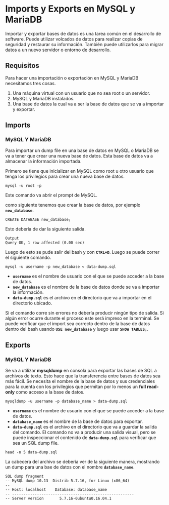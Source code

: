 # Imports y Exports en MySQL y MariaDB

Importar y exportar bases de datos es una tarea común en el desarrollo de software. Puede utilizar volcados de datos para realizar copias de seguridad y restaurar su información. También puede utilizarlos para migrar datos a un nuevo servidor o entorno de desarrollo.

## Requisitos
Para hacer una importación o exportación en MySQL y MariaDB necesitamos tres cosas.
1. Una máquina virtual con un usuario que no sea root o un servidor.
2. MySQL y MariaDB instalados.
3. Una base de datos la cual va a ser la base de datos que se va a importar y exportar.
## Imports
### MySQL Y MariaDB
Para importar un dump file en una base de datos en MySQL o MariaDB se va a tener que crear una nueva base de datos. Esta base de datos va a almacenar la información importada.

Primero se tiene que inicializar en MySQL como root u otro usuario que tenga los privilegios para crear una nueva base de datos.

```
mysql -u root -p
```

Este comando va abrir el prompt de MySQL.

como siguiente tenemos que crear la base de datos, por ejemplo **`new_database`**.

```
CREATE DATABASE new_database;
```

Esto debería de dar la siguiente salida.

```
Output
Query OK, 1 row affected (0.00 sec)
```

Luego de esto se pude salir del bash y con **`CTRL+D`**. Luego se puede correr el siguiente comando.

```
mysql -u username -p new_database < data-dump.sql
```

- **`username`** es el nombre de usuario con el que se puede acceder a la base de datos.
- **`new_database`** es el nombre de la base de datos donde se va a importar la información.
- **`data-dump.sql`** es el archivo en el directorio que va a importar en el directorio ubicado.

Si el comando corre sin errores no debería producir ningún tipo de salida. Si algún error ocurre durante el proceso este será impreso en la terminal. Se puede verificar que el import sea correcto dentro de la base de datos dentro del bash usando **`USE new_database`** y luego usar **`SHOW TABLES;`**.
## Exports
### MySQL Y MariaDB
Se va a utilizar **mysqldump** en consola para exportar las bases de SQL a archivos de texto. Esto hace que la transferencia entre bases de datos sea más fácil. Se necesita el nombre de la base de datos y sus credenciales para la cuenta con los privilegios que permitan por lo menos un **full read-only** como acceso a la base de datos.

```
mysqldump -u username -p database_name > data-dump.sql
```

 - **`username`** es el nombre de usuario con el que se puede acceder a la base de datos.
- **`database_name`** es el nombre de la base de datos para exportar.
- **`data-dump.sql`** es el archivo en el directorio que va a guardar la salida del comando.
El comando no va a producir una salida visual, pero se puede inspeccionar el contenido de **`data-dump.sql`** para verificar que sea un SQL dump file.

```
head -n 5 data-dump.sql
```

La cabecera del archivo se debería ver de la siguiente manera, mostrando un dump para una bae de datos con el nombre **`database_name`**.

```
SQL dump fragment
-- MySQL dump 10.13  Distrib 5.7.16, for Linux (x86_64)
--
-- Host: localhost    Database: database_name
-- ------------------------------------------------------
-- Server version       5.7.16-0ubuntu0.16.04.1
```

